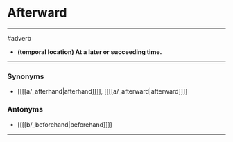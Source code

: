 # Afterward
---
#adverb
- **(temporal location) At a later or succeeding time.**
---
### Synonyms
- [[[[a/_afterhand|afterhand]]]], [[[[a/_afterward|afterward]]]]
### Antonyms
- [[[[b/_beforehand|beforehand]]]]
---
